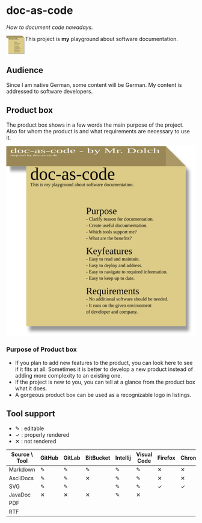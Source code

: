 # doc-as-code
_How to document code nowadays._

<img alt="product box" src="Produktbox.svg" width="50" height="50" align="left">

This project is **my** playground about software documentation. 

<br clear="all">

## Audience

Since I am native German, some content will be German.
My content is addressed to software developers.

## Product box

The product box shows in a few words the main purpose of the project.
Also for whom the product is and what requirements are necessary to use it.

![Product box](Produktbox.svg)

### Purpose of Product box

- If you plan to add new features to the product, you can look here to see if it fits at all.
  Sometimes it is better to develop a new product instead of adding more complexity to an existing one.
- If the project is new to you, you can tell at a glance from the product box what it does.
- A gorgeous product box can be used as a recognizable logo in listings.

## Tool support

- ✎ : editable
- ✓ : properly rendered
- ✕ : not rendered

| Source \ Tool | GitHub | GitLab | BitBucket | Intellij | Visual Code | Firefox | Chrome | Outlook | Android | IOS |
|---------------|--------|--------|-----------|----------|-------------|---------|--------|---------|---------|-----|
| Markdown      | ✎      | ✎      | ✎         | ✎        | ✎           | ✕       | ✕      | ✕       | ✕       | ✕   |
| AsciiDocs     | ✎      | ✎      | ✕         | ✎        | ✎           | ✕       | ✕      | ✕       | ✕       | ✕   |
| SVG           | ✎      | ✎      |           | ✎        | ✎           | ✓       | ✓      | ✕       | ✕       | ✕   |
| JavaDoc       | ✕      | ✕      | ✕         | ✎        | ✕           |         |        |         |         |     |
| PDF           |        |        |           |          |             |         |        | ✓       | ✓       |     |
| RTF           |        |        |           |          |             |         |        | ✓       |         |     |

